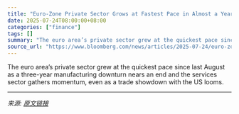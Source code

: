 ```yaml
---
title: "Euro-Zone Private Sector Grows at Fastest Pace in Almost a Year"
date: 2025-07-24T08:00:00+08:00
categories: ["finance"]
tags: []
summary: "The euro area’s private sector grew at the quickest pace since last August as a three-year manufacturing downturn nears an end and the services sector gathers momentum, even as a trade showdown with t"
source_url: "https://www.bloomberg.com/news/articles/2025-07-24/euro-zone-private-sector-grows-at-fastest-pace-in-almost-a-year"
---
```


The euro area’s private sector grew at the quickest pace since last August as a three-year manufacturing downturn nears an end and the services sector gathers momentum, even as a trade showdown with the US looms.

---

*来源: [原文链接](https://www.bloomberg.com/news/articles/2025-07-24/euro-zone-private-sector-grows-at-fastest-pace-in-almost-a-year)*
